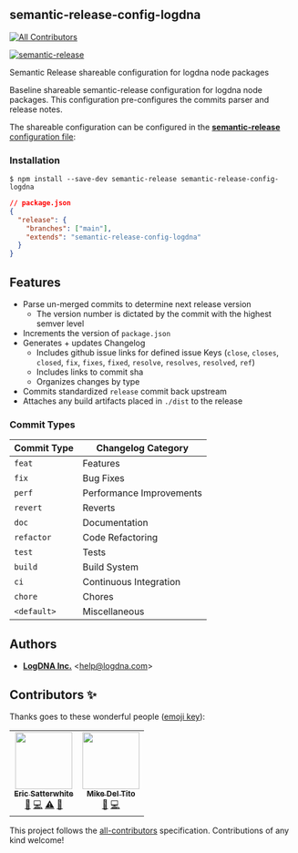 ## semantic-release-config-logdna
<!-- ALL-CONTRIBUTORS-BADGE:START - Do not remove or modify this section -->
[![All Contributors](https://img.shields.io/badge/all_contributors-2-orange.svg?style=flat-square)](#contributors-)
<!-- ALL-CONTRIBUTORS-BADGE:END -->

[![semantic-release](https://img.shields.io/badge/%20%20%F0%9F%93%A6%F0%9F%9A%80-semantic--release-e10079.svg)](https://github.com/semantic-release/semantic-release)

Semantic Release shareable configuration for logdna node packages 

Baseline shareable semantic-release configuration for logdna node packages.
This configuration pre-configures the commits parser and release notes.

The shareable configuration can be configured in the [**semantic-release** configuration file](https://github.com/semantic-release/semantic-release/blob/master/docs/usage/configuration.md#configuration):

### Installation

```shell
$ npm install --save-dev semantic-release semantic-release-config-logdna
```

```json
// package.json
{
  "release": {
    "branches": ["main"],
    "extends": "semantic-release-config-logdna"
  }
}
```

## Features

* Parse un-merged commits to determine next release version
  * The version number is dictated by the commit with the highest semver level
* Increments the version of `package.json`
* Generates + updates Changelog
  * Includes github issue links for defined issue Keys (`close`, `closes`, `closed`, `fix`, `fixes`, `fixed`, `resolve`, `resolves`, `resolved`, `ref`)
  * Includes links to commit sha
  * Organizes changes by type
* Commits standardized `release` commit back upstream
* Attaches any build artifacts placed in `./dist` to the release


### Commit Types

| Commit Type | Changelog Category       |
|-------------|--------------------------|
| `feat`      | Features                 |
| `fix`       | Bug Fixes                |
| `perf`      | Performance Improvements |
| `revert`    | Reverts                  |
| `doc`       | Documentation            |
| `refactor`  | Code Refactoring         |
| `test`      | Tests                    |
| `build`     | Build System             |
| `ci`        | Continuous Integration   |
| `chore`     | Chores                   |
| `<default>` | Miscellaneous            |

## Authors

* [**LogDNA Inc.**](mailto:help@logdna.com) &lt;help@logdna.com&gt;


## Contributors ✨

Thanks goes to these wonderful people ([emoji key](https://allcontributors.org/docs/en/emoji-key)):

<!-- ALL-CONTRIBUTORS-LIST:START - Do not remove or modify this section -->
<!-- prettier-ignore-start -->
<!-- markdownlint-disable -->
<table>
  <tr>
    <td align="center"><a href="http://codedependant.net/"><img src="https://avatars.githubusercontent.com/u/148561?v=4?s=100" width="100px;" alt=""/><br /><sub><b>Eric Satterwhite</b></sub></a><br /><a href="https://github.com/logdna/semantic-release-config-logdna/commits?author=esatterwhite" title="Documentation">📖</a> <a href="https://github.com/logdna/semantic-release-config-logdna/commits?author=esatterwhite" title="Code">💻</a> <a href="https://github.com/logdna/semantic-release-config-logdna/commits?author=esatterwhite" title="Tests">⚠️</a> <a href="#maintenance-esatterwhite" title="Maintenance">🚧</a></td>
    <td align="center"><a href="https://github.com/mdeltito"><img src="https://avatars.githubusercontent.com/u/69520?v=4?s=100" width="100px;" alt=""/><br /><sub><b>Mike Del Tito</b></sub></a><br /><a href="https://github.com/logdna/semantic-release-config-logdna/commits?author=mdeltito" title="Documentation">📖</a> <a href="https://github.com/logdna/semantic-release-config-logdna/commits?author=mdeltito" title="Code">💻</a></td>
  </tr>
</table>

<!-- markdownlint-restore -->
<!-- prettier-ignore-end -->

<!-- ALL-CONTRIBUTORS-LIST:END -->

This project follows the [all-contributors](https://github.com/all-contributors/all-contributors) specification. Contributions of any kind welcome!
